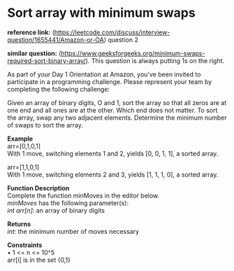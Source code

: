 # Sort array with minimum swaps  
**reference link:** (https://leetcode.com/discuss/interview-question/1655441/Amazon-or-OA) question 2  

**similar question:** (https://www.geeksforgeeks.org/minimum-swaps-required-sort-binary-array/). This question is always putting 1s on the right.  

As part of your Day 1 Orientation at Amazon, you've been invited to participate in a programming challenge. Please represent your team
by completing the following challenge:  

Given an array of binary digits, O and 1, sort the array so that all zeros are at one end and all ones are at the other. Which end does not
matter. To sort the array, swap any two adjacent elements. Determine the minimum number of swaps to sort the array.  

**Example**  
arr=[0,1,0,1]  
With 1 move, switching elements 1 and 2, yields [0, 0, 1, 1], a sorted array.  

arr=[1,1,0,1]  
With 1 move, switching elements 2 and 3, yields [1, 1, 1, 0], a sorted array.  

**Function Description**  
Complete the function minMoves in the editor below.  
*minMoves* has the following parameter(s):  
*int arr[n]*: an array of binary digits  

**Returns**  
*int*: the minimum number of moves necessary  

**Constraints**  
• 1 <= n <= 10^5  
arr[i] is in the set {0,1}  